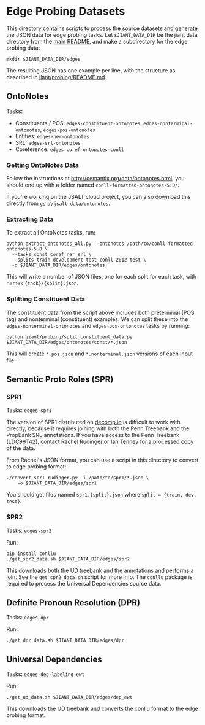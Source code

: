 # Edge Probing Datasets

This directory contains scripts to process the source datasets and generate the JSON data for edge probing tasks. Let `$JIANT_DATA_DIR` be the jiant data directory from the [main README](../../README.md), and make a subdirectory for the edge probing data:

```
mkdir $JIANT_DATA_DIR/edges
```

The resulting JSON has one example per line, with the structure as described in [jiant/probing/README.md](../README.md).

## OntoNotes
Tasks:
- Constituents / POS: `edges-constituent-ontonotes`, `edges-nonterminal-ontonotes`,
  `edges-pos-ontonotes`
- Entities: `edges-ner-ontonotes`
- SRL: `edges-srl-ontonotes`
- Coreference: `edges-coref-ontonotes-conll`

### Getting OntoNotes Data
Follow the instructions at http://cemantix.org/data/ontonotes.html; you should end up with a folder named `conll-formatted-ontonotes-5.0/`.

If you're working on the JSALT cloud project, you can also download this directly from `gs://jsalt-data/ontonotes`.

### Extracting Data
To extract all OntoNotes tasks, run:
```
python extract_ontonotes_all.py --ontonotes /path/to/conll-formatted-ontonotes-5.0 \
  --tasks const coref ner srl \
  --splits train development test conll-2012-test \
  -o $JIANT_DATA_DIR/edges/ontonotes
```
This will write a number of JSON files, one for each split for each task, with names `{task}/{split}.json`.

### Splitting Constituent Data

The constituent data from the script above includes both preterminal (POS tag) and nonterminal (constituent) examples. We can split these into the `edges-nonterminal-ontonotes` and `edges-pos-ontonotes` tasks by running:
```
python jiant/probing/split_constituent_data.py $JIANT_DATA_DIR/edges/ontonotes/const/*.json
```
This will create `*.pos.json` and `*.nonterminal.json` versions of each input file.

## Semantic Proto Roles (SPR)

### SPR1
Tasks: `edges-spr1`

The version of SPR1 distributed on [decomp.io](http://decomp.io/) is difficult to work with directly, because it requires joining with both the Penn Treebank and the PropBank SRL annotations. If you have access to the Penn Treebank ([LDC99T42](https://catalog.ldc.upenn.edu/ldc99t42)), contact Rachel Rudinger or Ian Tenney for a processed copy of the data.

From Rachel's JSON format, you can use a script in this directory to convert to edge probing format:

```
./convert-spr1-rudinger.py -i /path/to/spr1/*.json \
    -o $JIANT_DATA_DIR/edges/spr1
```

You should get files named `spr1.{split}.json` where `split = {train, dev, test}`.

### SPR2
Tasks: `edges-spr2`

Run:
```
pip install conllu
./get_spr2_data.sh $JIANT_DATA_DIR/edges/spr2
```

This downloads both the UD treebank and the annotations and performs a join. See the `get_spr2_data.sh` script for more info. The `conllu` package is required to process the Universal Dependencies source data.


## Definite Pronoun Resolution (DPR)

Tasks: `edges-dpr`

Run:
```
./get_dpr_data.sh $JIANT_DATA_DIR/edges/dpr
```

## Universal Dependencies

Tasks: `edges-dep-labeling-ewt`

Run:
```
./get_ud_data.sh $JIANT_DATA_DIR/edges/dep_ewt
```

This downloads the UD treebank and converts the conllu format to the edge probing format.
